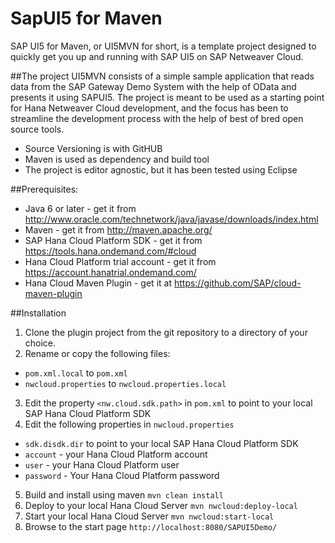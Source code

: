 SapUI5 for Maven
===========
SAP UI5 for Maven, or UI5MVN for short, is a template project designed to quickly get you up and running with SAP UI5 on SAP Netweaver Cloud.

##The project
UI5MVN consists of a simple sample application that reads data from the SAP Gateway Demo System with the help of OData and presents it using SAPUI5. The project is meant to be used as a starting point for Hana Netweaver Cloud development, and the focus has been to streamline the development process with the help of best of bred open source tools.
* Source Versioning is with GitHUB
* Maven is used as dependency and build tool
* The project is editor agnostic, but it has been tested using Eclipse

##Prerequisites:
* Java 6 or later - get it from http://www.oracle.com/technetwork/java/javase/downloads/index.html
* Maven - get it from http://maven.apache.org/
* SAP Hana Cloud Platform SDK - get it from https://tools.hana.ondemand.com/#cloud
* Hana Cloud Platform trial account - get it from https://account.hanatrial.ondemand.com/
* Hana Cloud Maven Plugin - get it at https://github.com/SAP/cloud-maven-plugin

##Installation
1. Clone the plugin project from the git repository to a directory of your choice. 
2. Rename or copy the following files:
  * `pom.xml.local` to `pom.xml`
  * `nwcloud.properties` to `nwcloud.properties.local`
3. Edit the property `<nw.cloud.sdk.path>` in `pom.xml` to point to your local SAP Hana Cloud Platform SDK 
4. Edit the following properties in `nwcloud.properties`
  * `sdk.disdk.dir` to point to your local SAP Hana Cloud Platform SDK 
  * `account` - your Hana Cloud Platform account
  * `user` - your Hana Cloud Platform user
  * `password` - Your Hana Cloud Platform password
5. Build and install using maven 
  ```mvn clean install```
6. Deploy to your local Hana Cloud Server ```mvn nwcloud:deploy-local```
7. Start your local Hana Cloud Server ```mvn nwcloud:start-local```
8. Browse to the start page ```http://localhost:8080/SAPUI5Demo/```
